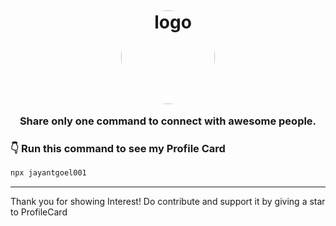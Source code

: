 <h1 align = "center">
<img style="position:relative;top:6px;width:150px;height:150px;border-collapse:separate;border-radius:50%;" src="https://user-images.githubusercontent.com/34159717/121735940-71905180-cb14-11eb-9757-eab89f38ceda.gif" alt="logo">
</h1>

<h3 align="center">Share only one command to connect with awesome people.</h3>

### <strong>👇 Run this command to see my Profile Card</strong>

```bash
npx jayantgoel001
```

***
Thank you for showing Interest! Do contribute and support it by giving a star to ProfileCard